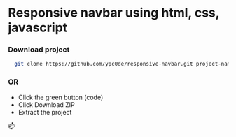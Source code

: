 # Responsive navbar using html, css, javascript

### Download project

```bash
  git clone https://github.com/ypc0de/responsive-navbar.git project-name
```

### OR

- Click the green button (code)
- Click Download ZIP
- Extract the project

📫
